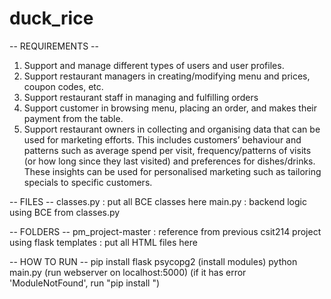 # duck_rice

-- REQUIREMENTS --
1. Support and manage different types of users and user profiles.
2. Support restaurant managers in creating/modifying menu and prices, coupon codes, etc.
3. Support restaurant staff in managing and fulfilling orders
4. Support customer in browsing menu, placing an order, and makes their payment from the table.
5. Support restaurant owners in collecting and organising data that can be used for marketing efforts. This
includes customers’ behaviour and patterns such as average spend per visit, frequency/patterns of visits
(or how long since they last visited) and preferences for dishes/drinks. These insights can be used for
personalised marketing such as tailoring specials to specific customers.


-- FILES --
classes.py : put all BCE classes here
main.py : backend logic using BCE from classes.py


-- FOLDERS --
pm_project-master : reference from previous csit214 project using flask
templates : put all HTML files here


-- HOW TO RUN --
pip install flask psycopg2 (install modules)
python main.py (run webserver on localhost:5000)
(if it has error 'ModuleNotFound', run "pip install <Module>")
